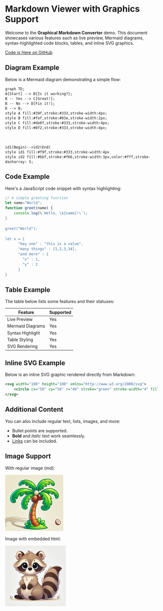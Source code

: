 # Markdown Viewer with Graphics Support

Welcome to the **Graphical Markdown Converter** demo. This document showcases various features such as live preview, Mermaid diagrams, syntax-highlighted code blocks, tables, and inline SVG graphics.

[Code is Here on GitHub](www.github.com/deftio/graphics-md-viewer)
## Diagram Example

Below is a Mermaid diagram demonstrating a simple flow:

```mermaid
graph TD;
A[Start] --> B{Is it working?};
B -- Yes --> C[Great!];
B -- No --> D[Fix it!];
D --> B;
style A fill:#39f,stroke:#333,stroke-width:4px;
style B fill:#fef,stroke:#03e,stroke-width:2px;
style C fill:#de0f,stroke:#333,stroke-width:4px;
style D fill:#8f2,stroke:#333,stroke-width:4px;



id1(Begin)-->id2(End)
style id1 fill:#f9f,stroke:#333,stroke-width:4px
style id2 fill:#bbf,stroke:#f66,stroke-width:3px,color:#fff,stroke-dasharray: 5;
```

## Code Example

Here's a JavaScript code snippet with syntax highlighting:

```javascript
// A simple greeting function
let name="World";
function greet(name) {
    console.log(\`Hello, \${name}!\`);
}

greet("World");

let x = {
      "key one" : "this is a value",
      "many things" : [1,2,3,34],
      "and more" : {
        "x" : 1,
        "y" : 2
      }
}

```

## Table Example

The table below lists some features and their statuses:

| Feature           | Supported |
| ----------------- | --------- |
| Live Preview      | Yes       |
| Mermaid Diagrams  | Yes       |
| Syntax Highlight  | Yes       |
| Table Styling     | Yes       |
| SVG Rendering     | Yes       |

## Inline SVG Example

Below is an inline SVG graphic rendered directly from Markdown:

```svg
<svg width="100" height="100" xmlns="http://www.w3.org/2000/svg">
    <circle cx="50" cy="50" r="40" stroke="green" stroke-width="4" fill="yellow" />
</svg>
```

## Additional Content

You can also include regular text, lists, images, and more:

- Bullet points are supported.
- **Bold** and *italic* text work seamlessly.
- [Links](https://github.com) can be included.

## Image Support

With regular image (md):

![Image](palm.png)

Image with embedded html:

<img src="sample.webp" alt="drawing" width="200"/>